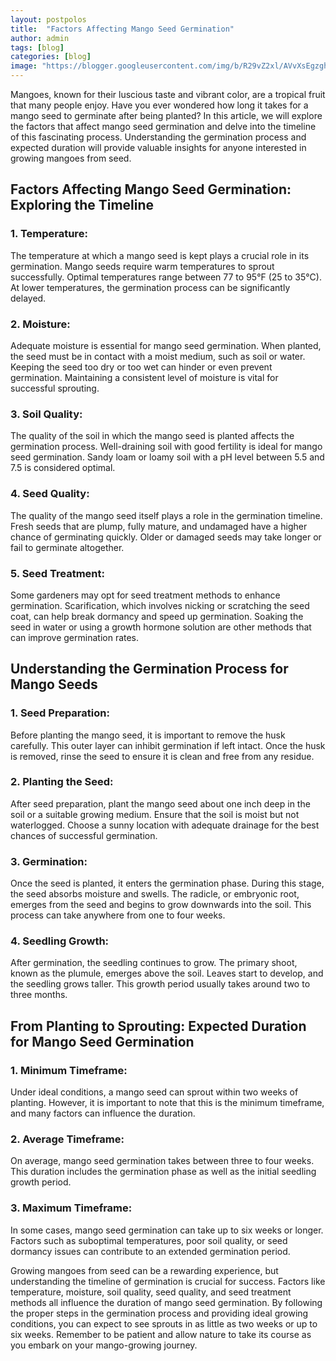 ```yaml
---
layout: postpolos
title:  "Factors Affecting Mango Seed Germination"
author: admin
tags: [blog]
categories: [blog]
image: "https://blogger.googleusercontent.com/img/b/R29vZ2xl/AVvXsEgzghXu8cNX3TLPlLIsShPoQijJ1JCYXH7MwQP0jEdztlP4WVOoJgwmtKDSkd5EYZG6chEnfRjpAdqxoq7T7XkTmUote3_A7rAU5P5VcUISI0yV4KrJirCXbV-e9iUxkgRrsZyp4OqxJFYWq8mX0LSEP1ylqpxLt-bHyldQIzxXXW_HO_WMMd1OgZRA1hr5/s1600/20240402_142748.jpg"
---
```




<p>Mangoes, known for their luscious taste and vibrant color, are a tropical fruit that many people enjoy. Have you ever wondered how long it takes for a mango seed to germinate after being planted? In this article, we will explore the factors that affect mango seed germination and delve into the timeline of this fascinating process. Understanding the germination process and expected duration will provide valuable insights for anyone interested in growing mangoes from seed.</p>
<h2>Factors Affecting Mango Seed Germination: Exploring the Timeline</h2>
<h3>1. Temperature:</h3>
<p>The temperature at which a mango seed is kept plays a crucial role in its germination. Mango seeds require warm temperatures to sprout successfully. Optimal temperatures range between 77 to 95°F (25 to 35°C). At lower temperatures, the germination process can be significantly delayed.</p>
<h3>2. Moisture:</h3>
<p>Adequate moisture is essential for mango seed germination. When planted, the seed must be in contact with a moist medium, such as soil or water. Keeping the seed too dry or too wet can hinder or even prevent germination. Maintaining a consistent level of moisture is vital for successful sprouting.</p>
<h3>3. Soil Quality:</h3>
<p>The quality of the soil in which the mango seed is planted affects the germination process. Well-draining soil with good fertility is ideal for mango seed germination. Sandy loam or loamy soil with a pH level between 5.5 and 7.5 is considered optimal.</p>
<h3>4. Seed Quality:</h3>
<p>The quality of the mango seed itself plays a role in the germination timeline. Fresh seeds that are plump, fully mature, and undamaged have a higher chance of germinating quickly. Older or damaged seeds may take longer or fail to germinate altogether.</p>
<h3>5. Seed Treatment:</h3>
<p>Some gardeners may opt for seed treatment methods to enhance germination. Scarification, which involves nicking or scratching the seed coat, can help break dormancy and speed up germination. Soaking the seed in water or using a growth hormone solution are other methods that can improve germination rates.</p>
<h2>Understanding the Germination Process for Mango Seeds</h2>
<h3>1. Seed Preparation:</h3>
<p>Before planting the mango seed, it is important to remove the husk carefully. This outer layer can inhibit germination if left intact. Once the husk is removed, rinse the seed to ensure it is clean and free from any residue.</p>
<h3>2. Planting the Seed:</h3>
<p>After seed preparation, plant the mango seed about one inch deep in the soil or a suitable growing medium. Ensure that the soil is moist but not waterlogged. Choose a sunny location with adequate drainage for the best chances of successful germination.</p>
<h3>3. Germination:</h3>
<p>Once the seed is planted, it enters the germination phase. During this stage, the seed absorbs moisture and swells. The radicle, or embryonic root, emerges from the seed and begins to grow downwards into the soil. This process can take anywhere from one to four weeks.</p>
<h3>4. Seedling Growth:</h3>
<p>After germination, the seedling continues to grow. The primary shoot, known as the plumule, emerges above the soil. Leaves start to develop, and the seedling grows taller. This growth period usually takes around two to three months.</p>
<h2>From Planting to Sprouting: Expected Duration for Mango Seed Germination</h2>
<h3>1. Minimum Timeframe:</h3>
<p>Under ideal conditions, a mango seed can sprout within two weeks of planting. However, it is important to note that this is the minimum timeframe, and many factors can influence the duration.</p>
<h3>2. Average Timeframe:</h3>
<p>On average, mango seed germination takes between three to four weeks. This duration includes the germination phase as well as the initial seedling growth period.</p>
<h3>3. Maximum Timeframe:</h3>
<p>In some cases, mango seed germination can take up to six weeks or longer. Factors such as suboptimal temperatures, poor soil quality, or seed dormancy issues can contribute to an extended germination period.</p>
<p>Growing mangoes from seed can be a rewarding experience, but understanding the timeline of germination is crucial for success. Factors like temperature, moisture, soil quality, seed quality, and seed treatment methods all influence the duration of mango seed germination. By following the proper steps in the germination process and providing ideal growing conditions, you can expect to see sprouts in as little as two weeks or up to six weeks. Remember to be patient and allow nature to take its course as you embark on your mango-growing journey.</p>
